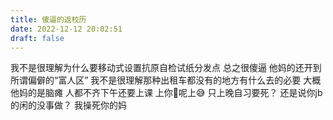 ```yaml
---
title: 傻逼的返校历
date: 2022-12-12 20:02:51
draft: false 
---
```

我不是很理解为什么要移动式设置抗原自检试纸分发点
总之很傻逼
他妈的还开到所谓偏僻的“富人区”
我不是很理解那种出租车都没有的地方有什么去的必要
大概他妈的是脑瘫
人都不齐下午还要上课
上你🐴呢上😅
只上晚自习要死？
还是说你jb的闲的没事做？
我操死你的妈
